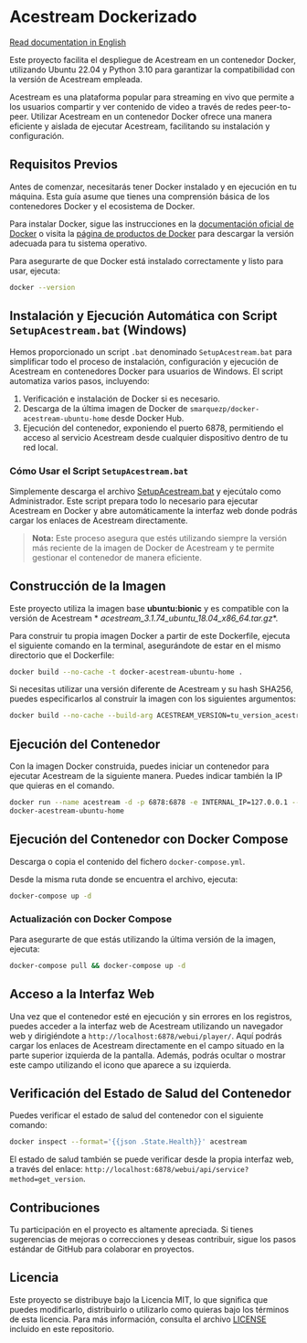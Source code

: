 # Acestream Dockerizado

[Read documentation in English](README.md)

Este proyecto facilita el despliegue de Acestream en un contenedor Docker, utilizando Ubuntu 22.04 y Python 3.10 para
garantizar la compatibilidad con la versión de Acestream empleada.

Acestream es una plataforma popular para streaming en vivo que permite a los usuarios compartir y ver contenido de video
a través de redes peer-to-peer. Utilizar Acestream en un contenedor Docker ofrece una manera eficiente y aislada de
ejecutar Acestream, facilitando su instalación y configuración.

## Requisitos Previos

Antes de comenzar, necesitarás tener Docker instalado y en ejecución en tu máquina. Esta guía asume que tienes una
comprensión básica de los contenedores Docker y el ecosistema de Docker.

Para instalar Docker, sigue las instrucciones en
la [documentación oficial de Docker](https://docs.docker.com/get-docker/) o visita
la [página de productos de Docker](https://www.docker.com/products/docker-desktop) para descargar la versión adecuada
para tu sistema operativo.

Para asegurarte de que Docker está instalado correctamente y listo para usar, ejecuta:

```bash
docker --version
```

## Instalación y Ejecución Automática con Script `SetupAcestream.bat` (Windows)

Hemos proporcionado un script `.bat` denominado `SetupAcestream.bat` para simplificar todo el proceso de instalación,
configuración y ejecución de Acestream en contenedores Docker para usuarios de Windows. El script automatiza varios
pasos, incluyendo:

1. Verificación e instalación de Docker si es necesario.
2. Descarga de la última imagen de Docker de `smarquezp/docker-acestream-ubuntu-home` desde Docker Hub.
3. Ejecución del contenedor, exponiendo el puerto 6878, permitiendo el acceso al servicio Acestream desde cualquier
   dispositivo dentro de tu red local.

### Cómo Usar el Script `SetupAcestream.bat`

Simplemente descarga el archivo [SetupAcestream.bat](https://github.com/marquezpsergio/acestream-docker/releases) y
ejecútalo como Administrador. Este script prepara todo lo necesario para ejecutar Acestream en Docker y abre
automáticamente la interfaz web donde podrás cargar los enlaces de Acestream directamente.

> **Nota:** Este proceso asegura que estés utilizando siempre la versión más reciente de la imagen de Docker de
> Acestream y te permite gestionar el contenedor de manera eficiente.

## Construcción de la Imagen

Este proyecto utiliza la imagen base **ubuntu:bionic** y es compatible con la versión de Acestream *
*acestream_3.1.74_ubuntu_18.04_x86_64.tar.gz**.

Para construir tu propia imagen Docker a partir de este Dockerfile, ejecuta el siguiente comando en la terminal,
asegurándote de estar en el mismo directorio que el Dockerfile:

```bash
docker build --no-cache -t docker-acestream-ubuntu-home .
```

Si necesitas utilizar una versión diferente de Acestream y su hash SHA256, puedes especificarlos al construir la imagen
con los siguientes argumentos:

```bash
docker build --no-cache --build-arg ACESTREAM_VERSION=tu_version_acestream --build-arg ACESTREAM_SHA256=tu_hash_sha256 -t docker-acestream-ubuntu-home .
```

## Ejecución del Contenedor

Con la imagen Docker construida, puedes iniciar un contenedor para ejecutar Acestream de la siguiente manera. Puedes
indicar también la IP que quieras en el comando.

```bash
docker run --name acestream -d -p 6878:6878 -e INTERNAL_IP=127.0.0.1 --restart unless-stopped 
docker-acestream-ubuntu-home
```

## Ejecución del Contenedor con Docker Compose

Descarga o copia el contenido del fichero `docker-compose.yml`.

Desde la misma ruta donde se encuentra el archivo, ejecuta:

```bash
docker-compose up -d
```

### Actualización con Docker Compose

Para asegurarte de que estás utilizando la última versión de la imagen, ejecuta:

```bash
docker-compose pull && docker-compose up -d
```

## Acceso a la Interfaz Web

Una vez que el contenedor esté en ejecución y sin errores en los registros, puedes acceder a la interfaz web de
Acestream utilizando un navegador web y dirigiéndote a `http://localhost:6878/webui/player/`.
Aquí podrás cargar los enlaces de Acestream directamente en el campo situado en la parte superior izquierda de la
pantalla. Además, podrás ocultar o mostrar este campo utilizando el icono que aparece a su izquierda.

## Verificación del Estado de Salud del Contenedor

Puedes verificar el estado de salud del contenedor con el siguiente comando:

```bash
docker inspect --format='{{json .State.Health}}' acestream
```

El estado de salud también se puede verificar desde la propia interfaz web, a través del
enlace: `http://localhost:6878/webui/api/service?method=get_version`.

## Contribuciones

Tu participación en el proyecto es altamente apreciada. Si tienes sugerencias de mejoras o correcciones y deseas
contribuir, sigue los pasos estándar de GitHub para colaborar en proyectos.

## Licencia

Este proyecto se distribuye bajo la Licencia MIT, lo que significa que puedes modificarlo, distribuirlo o utilizarlo
como quieras bajo los términos de esta licencia. Para más información, consulta el archivo [LICENSE](LICENSE) incluido
en este repositorio.
